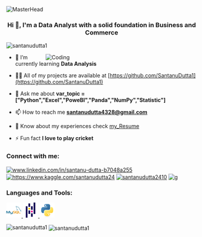 ![MasterHead]()



<h3 align="center">Hi 👋, I'm a Data Analyst with a solid foundation in Business and Commerce</h3>

<p align="left"> <img src="https://komarev.com/ghpvc/?username=santanudutta1&label=Profile%20views&color=0e75b6&style=flat" alt="santanudutta1" /> </p>


<img align="right" alt="Coding" width="400" src="data-analyst-sits-work-front-computer-device-showing-statistics-graphs-front-him-flat-style-cartoon-illustration-vector_610956-825.avif">

- 🌱 I’m currently learning **Data Analysis**
  

- 👨‍💻 All of my projects are available at [https://github.com/SantanuDutta1](https://github.com/SantanuDutta1)

- 💬 Ask me about **var_topic = ["Python","Excel","PoweBI","Panda","NumPy","Statistic"]**

- 📫 How to reach me **santanudutta4328@gmail.com**

- 📄 Know about my experiences check  [my_Resume](https://github.com/SantanuDutta1/Portfolio/blob/main/SANTANU%20DUTTA_Resume_.pdf)

- ⚡ Fun fact **I love to play cricket**

<h3 align="left">Connect with me:</h3>
<p align="left">
<a href="https://linkedin.com/in/www.linkedin.com/in/santanu-dutta-b7048a255" target="blank"><img align="center" src="https://raw.githubusercontent.com/rahuldkjain/github-profile-readme-generator/master/src/images/icons/Social/linked-in-alt.svg" alt="www.linkedin.com/in/santanu-dutta-b7048a255" height="30" width="40" /></a>
<a href="https://kaggle.com/https://www.kaggle.com/santanudutta24" target="blank"><img align="center" src="https://raw.githubusercontent.com/rahuldkjain/github-profile-readme-generator/master/src/images/icons/Social/kaggle.svg" alt="https://www.kaggle.com/santanudutta24" height="30" width="40" /></a>
<a href="https://instagram.com/santanudutta2410" target="blank"><img align="center" src="https://raw.githubusercontent.com/rahuldkjain/github-profile-readme-generator/master/src/images/icons/Social/instagram.svg" alt="santanudutta2410" height="30" width="40" /></a>
<a href="https://www.hackerrank.com/g" target="blank"><img align="center" src="https://raw.githubusercontent.com/rahuldkjain/github-profile-readme-generator/master/src/images/icons/Social/hackerrank.svg" alt="g" height="30" width="40" /></a>
</p>

<h3 align="left">Languages and Tools:</h3>
<p align="left"> <a href="https://www.mysql.com/" target="_blank" rel="noreferrer"> <img src="https://raw.githubusercontent.com/devicons/devicon/master/icons/mysql/mysql-original-wordmark.svg" alt="mysql" width="40" height="40"/> </a> <a href="https://pandas.pydata.org/" target="_blank" rel="noreferrer"> <img src="https://raw.githubusercontent.com/devicons/devicon/2ae2a900d2f041da66e950e4d48052658d850630/icons/pandas/pandas-original.svg" alt="pandas" width="40" height="40"/> </a> <a href="https://www.python.org" target="_blank" rel="noreferrer"> <img src="https://raw.githubusercontent.com/devicons/devicon/master/icons/python/python-original.svg" alt="python" width="40" height="40"/> </a> </p>

<p><img align="left" src="https://github-readme-stats.vercel.app/api/top-langs?username=santanudutta1&show_icons=true&locale=en&layout=compact" alt="santanudutta1" /></p>

<p>&nbsp;<img align="center" src="https://github-readme-stats.vercel.app/api?username=santanudutta1&show_icons=true&locale=en" alt="santanudutta1" /></p>





